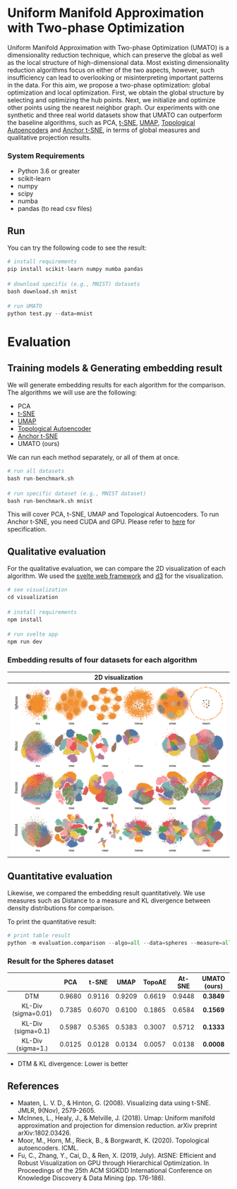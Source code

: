 # Uniform Manifold Approximation with Two-phase Optimization

Uniform Manifold Approximation with Two-phase Optimization (UMATO) is a dimensionality reduction technique, which can preserve the global as well as the local structure of high-dimensional data. Most existing dimensionality reduction algorithms focus on either of the two aspects, however, such insufficiency can lead to overlooking or misinterpreting important patterns in the data. For this aim, we propose a two-phase optimization: global optimization and local optimization. First, we obtain the global structure by selecting and optimizing the hub points.
Next, we initialize and optimize other points using the nearest neighbor graph. Our experiments with one synthetic and three real world datasets show that UMATO can outperform the baseline algorithms, such as PCA, [t-SNE](https://lvdmaaten.github.io/tsne/), [UMAP](https://github.com/lmcinnes/umap), [Topological Autoencoders](https://github.com/BorgwardtLab/topological-autoencoders) and [Anchor t-SNE](https://github.com/ZJULearning/AtSNE), in terms of global measures and qualitative projection results.

### System Requirements
- Python 3.6 or greater
- scikit-learn
- numpy
- scipy
- numba
- pandas (to read csv files)

## Run
You can try the following code to see the result:
```python
# install requirements
pip install scikit-learn numpy numba pandas

# download specific (e.g., MNIST) datasets
bash download.sh mnist

# run UMATO
python test.py --data=mnist
```

# Evaluation

## Training models & Generating embedding result
We will generate embedding results for each algorithm for the comparison. The algorithms we will use are the following:
- PCA
- [t-SNE](https://lvdmaaten.github.io/tsne/)
- [UMAP](https://github.com/lmcinnes/umap)
- [Topological Autoencoder](https://github.com/BorgwardtLab/topological-autoencoders)
- [Anchor t-SNE](https://github.com/ZJULearning/AtSNE)
- UMATO (ours)

We can run each method separately, or all of them at once.
```python
# run all datasets
bash run-benchmark.sh

# run specific dataset (e.g., MNIST dataset)
bash run-benchmark.sh mnist
```
This will cover PCA, t-SNE, UMAP and Topological Autoencoders. To run Anchor t-SNE, you need CUDA and GPU. Please refer to [here](https://github.com/ZJULearning/AtSNE) for specification.


## Qualitative evaluation
For the qualitative evaluation, we can compare the 2D visualization of each algorithm. We used the [svelte web framework](https://svelte.dev/) and [d3](https://d3js.org/) for the visualization.

```python
# see visualization
cd visualization

# install requirements
npm install

# run svelte app
npm run dev
```

### Embedding results of four datasets for each algorithm

|             2D visualization           |
|:--------------------------------------:|
![Comparing result](./figures/result.png)|



## Quantitative evaluation
Likewise, we compared the embedding result quantitatively. We use measures such as Distance to a measure and KL divergence between density distributions for comparison.

To print the quantitative result:
```python
# print table result
python -m evaluation.comparison --algo=all --data=spheres --measure=all
```

### Result for the Spheres dataset

|                     |  PCA   | t-SNE  |  UMAP  | TopoAE | At-SNE |  UMATO (ours) |
| :-----------------: | :----: | :----: | :----: | :----: | :----: | :-----------: |
| DTM                 | 0.9680 | 0.9116 | 0.9209 | 0.6619 | 0.9448 | __0.3849__    |
| KL-Div (sigma=0.01) | 0.7385 | 0.6070 | 0.6100 | 0.1865 | 0.6584 | __0.1569__    |
| KL-Div (sigma=0.1)  | 0.5987 | 0.5365 | 0.5383 | 0.3007 | 0.5712 | __0.1333__    |
| KL-Div (sigma=1.)   | 0.0125 | 0.0128 | 0.0134 | 0.0057 | 0.0138 | __0.0008__    |

- DTM & KL divergence: Lower is better


## References
- Maaten, L. V. D., & Hinton, G. (2008). Visualizing data using t-SNE. JMLR, 9(Nov), 2579-2605.
- McInnes, L., Healy, J., & Melville, J. (2018). Umap: Uniform manifold approximation and projection for dimension reduction. arXiv preprint arXiv:1802.03426.
- Moor, M., Horn, M., Rieck, B., & Borgwardt, K. (2020). Topological autoencoders. ICML.
- Fu, C., Zhang, Y., Cai, D., & Ren, X. (2019, July). AtSNE: Efficient and Robust Visualization on GPU through Hierarchical Optimization. In Proceedings of the 25th ACM SIGKDD International Conference on Knowledge Discovery & Data Mining (pp. 176-186).